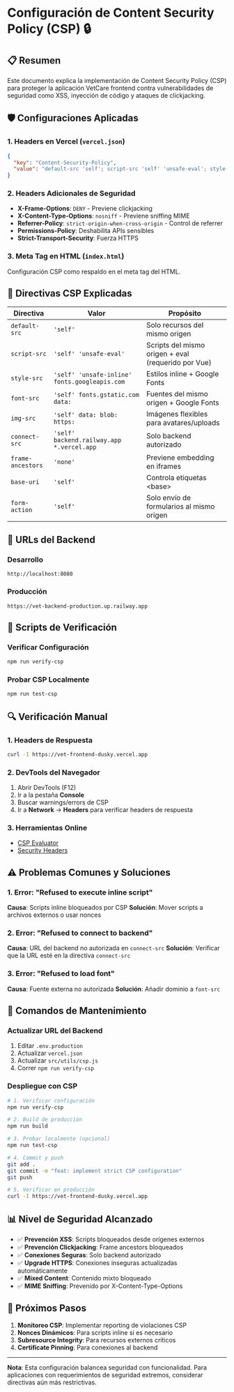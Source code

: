 # Configuración de Content Security Policy (CSP) 🔒

## 📋 Resumen

Este documento explica la implementación de Content Security Policy (CSP) para proteger la aplicación VetCare frontend contra vulnerabilidades de seguridad como XSS, inyección de código y ataques de clickjacking.

## 🛡️ Configuraciones Aplicadas

### 1. Headers en Vercel (`vercel.json`)

```json
{
  "key": "Content-Security-Policy",
  "value": "default-src 'self'; script-src 'self' 'unsafe-eval'; style-src 'self' 'unsafe-inline' https://fonts.googleapis.com; font-src 'self' https://fonts.gstatic.com data:; img-src 'self' data: blob: https:; connect-src 'self' https://vet-backend-production.up.railway.app https://*.vercel.app; frame-ancestors 'none'; base-uri 'self'; form-action 'self'; upgrade-insecure-requests; block-all-mixed-content;"
}
```

### 2. Headers Adicionales de Seguridad

- **X-Frame-Options**: `DENY` - Previene clickjacking
- **X-Content-Type-Options**: `nosniff` - Previene sniffing MIME
- **Referrer-Policy**: `strict-origin-when-cross-origin` - Control de referrer
- **Permissions-Policy**: Deshabilita APIs sensibles
- **Strict-Transport-Security**: Fuerza HTTPS

### 3. Meta Tag en HTML (`index.html`)

Configuración CSP como respaldo en el meta tag del HTML.

## 🔧 Directivas CSP Explicadas

| Directiva | Valor | Propósito |
|-----------|-------|-----------|
| `default-src` | `'self'` | Solo recursos del mismo origen |
| `script-src` | `'self' 'unsafe-eval'` | Scripts del mismo origen + eval (requerido por Vue) |
| `style-src` | `'self' 'unsafe-inline' fonts.googleapis.com` | Estilos inline + Google Fonts |
| `font-src` | `'self' fonts.gstatic.com data:` | Fuentes del mismo origen + Google Fonts |
| `img-src` | `'self' data: blob: https:` | Imágenes flexibles para avatares/uploads |
| `connect-src` | `'self' backend.railway.app *.vercel.app` | Solo backend autorizado |
| `frame-ancestors` | `'none'` | Previene embedding en iframes |
| `base-uri` | `'self'` | Controla etiquetas &lt;base&gt; |
| `form-action` | `'self'` | Solo envío de formularios al mismo origen |

## 🚀 URLs del Backend

### Desarrollo
```
http://localhost:8080
```

### Producción
```
https://vet-backend-production.up.railway.app
```

## 📝 Scripts de Verificación

### Verificar Configuración
```bash
npm run verify-csp
```

### Probar CSP Localmente
```bash
npm run test-csp
```

## 🔍 Verificación Manual

### 1. Headers de Respuesta
```bash
curl -I https://vet-frontend-dusky.vercel.app
```

### 2. DevTools del Navegador
1. Abrir DevTools (F12)
2. Ir a la pestaña **Console**
3. Buscar warnings/errors de CSP
4. Ir a **Network** → **Headers** para verificar headers de respuesta

### 3. Herramientas Online
- [CSP Evaluator](https://csp-evaluator.withgoogle.com/)
- [Security Headers](https://securityheaders.com/)

## ⚠️ Problemas Comunes y Soluciones

### 1. Error: "Refused to execute inline script"
**Causa**: Scripts inline bloqueados por CSP
**Solución**: Mover scripts a archivos externos o usar nonces

### 2. Error: "Refused to connect to backend"
**Causa**: URL del backend no autorizada en `connect-src`
**Solución**: Verificar que la URL esté en la directiva `connect-src`

### 3. Error: "Refused to load font"
**Causa**: Fuente externa no autorizada
**Solución**: Añadir dominio a `font-src`

## 🔧 Comandos de Mantenimiento

### Actualizar URL del Backend
1. Editar `.env.production`
2. Actualizar `vercel.json`
3. Actualizar `src/utils/csp.js`
4. Correr `npm run verify-csp`

### Despliegue con CSP
```bash
# 1. Verificar configuración
npm run verify-csp

# 2. Build de producción
npm run build

# 3. Probar localmente (opcional)
npm run test-csp

# 4. Commit y push
git add .
git commit -m "feat: implement strict CSP configuration"
git push

# 5. Verificar en producción
curl -I https://vet-frontend-dusky.vercel.app
```

## 📊 Nivel de Seguridad Alcanzado

- ✅ **Prevención XSS**: Scripts bloqueados desde orígenes externos
- ✅ **Prevención Clickjacking**: Frame ancestors bloqueados
- ✅ **Conexiones Seguras**: Solo backend autorizado
- ✅ **Upgrade HTTPS**: Conexiones inseguras actualizadas automáticamente
- ✅ **Mixed Content**: Contenido mixto bloqueado
- ✅ **MIME Sniffing**: Prevenido por X-Content-Type-Options

## 🎯 Próximos Pasos

1. **Monitoreo CSP**: Implementar reporting de violaciones CSP
2. **Nonces Dinámicos**: Para scripts inline si es necesario
3. **Subresource Integrity**: Para recursos externos críticos
4. **Certificate Pinning**: Para conexiones al backend

---

**Nota**: Esta configuración balancea seguridad con funcionalidad. Para aplicaciones con requerimientos de seguridad extremos, considerar directivas aún más restrictivas.
